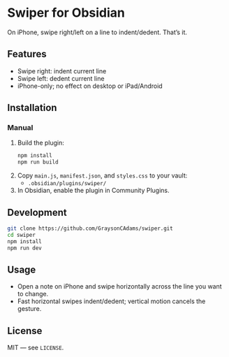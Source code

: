 # Swiper for Obsidian

On iPhone, swipe right/left on a line to indent/dedent. That’s it.

## Features

- Swipe right: indent current line
- Swipe left: dedent current line
- iPhone-only; no effect on desktop or iPad/Android

## Installation

### Manual

1. Build the plugin:
   ```bash
   npm install
   npm run build
   ```
2. Copy `main.js`, `manifest.json`, and `styles.css` to your vault:
   - `.obsidian/plugins/swiper/`
3. In Obsidian, enable the plugin in Community Plugins.

## Development

```bash
git clone https://github.com/GraysonCAdams/swiper.git
cd swiper
npm install
npm run dev
```

## Usage

- Open a note on iPhone and swipe horizontally across the line you want to change.
- Fast horizontal swipes indent/dedent; vertical motion cancels the gesture.

## License

MIT — see `LICENSE`.
